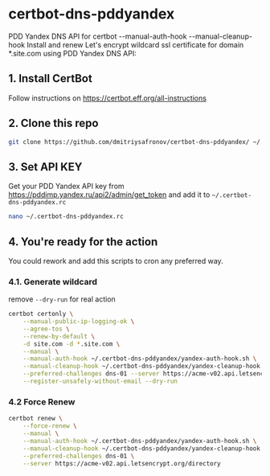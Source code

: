 # certbot-dns-pddyandex

PDD Yandex DNS API for certbot --manual-auth-hook --manual-cleanup-hook
Install and renew Let's encrypt wildcard ssl certificate for domain *.site.com using PDD Yandex DNS API:

## 1. Install CertBot

Follow instructions on <https://certbot.eff.org/all-instructions>

## 2. Clone this repo

```bash
git clone https://github.com/dmitriysafronov/certbot-dns-pddyandex/ ~/.certbot-dns-pddyandex
```

## 3. Set API KEY

Get your PDD Yandex API key from <https://pddimp.yandex.ru/api2/admin/get_token> and add it to `~/.certbot-dns-pddyandex.rc`

```bash
nano ~/.certbot-dns-pddyandex.rc
```

## 4. You're ready for the action

You could rework and add this scripts to cron any preferred way.

### 4.1. Generate wildcard

remove `--dry-run` for real action

```bash
certbot certonly \
    --manual-public-ip-logging-ok \
    --agree-tos \
    --renew-by-default \
    -d site.com -d *.site.com \
    --manual \
    --manual-auth-hook ~/.certbot-dns-pddyandex/yandex-auth-hook.sh \
    --manual-cleanup-hook ~/.certbot-dns-pddyandex/yandex-cleanup-hook.sh \
    --preferred-challenges dns-01 --server https://acme-v02.api.letsencrypt.org/directory \
    --register-unsafely-without-email --dry-run
```

### 4.2 Force Renew

```bash
certbot renew \
    --force-renew \
    --manual \
    --manual-auth-hook ~/.certbot-dns-pddyandex/yandex-auth-hook.sh \
    --manual-cleanup-hook ~/.certbot-dns-pddyandex/yandex-cleanup-hook.sh \
    --preferred-challenges dns-01 \
    --server https://acme-v02.api.letsencrypt.org/directory
```
